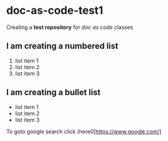 # doc-as-code-test1
Creating a **test repository** for _doc as code_ classes
## I am creating a numbered list
1. list item 1
2. list item 2
3. list item 3

## I am creating a bullet list
- list item 1
- list item 2
- list item 3

To goto google search click (here0[https://www.google.com/]

